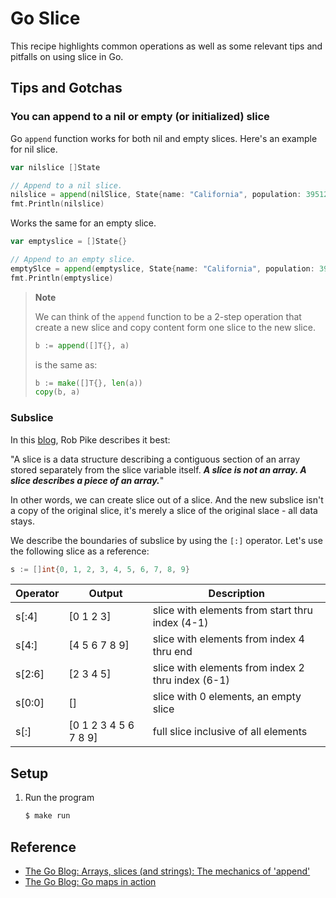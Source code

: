 # Go Slice

This recipe highlights common operations as well as some relevant tips and pitfalls on using slice in Go.

## Tips and Gotchas

### You can append to a nil or empty (or initialized) slice

Go `append` function works for both nil and empty slices. Here's an example for nil slice.

```go
var nilslice []State

// Append to a nil slice.
nilslice = append(nilSlice, State{name: "California", population: 39512223})
fmt.Println(nilslice)
```

Works the same for an empty slice.

```go
var emptyslice = []State{}

// Append to an empty slice.
emptySlce = append(emptyslice, State{name: "California", population: 39512223})
fmt.Println(emptyslice)
```

> **Note**
>
> We can think of the `append` function to be a 2-step operation that create a new slice and copy content form one slice to the new slice.
> ```go
> b := append([]T{}, a)
> ```
>
> is the same as:
>
> ```go
> b := make([]T{}, len(a))
> copy(b, a)
> ```

### Subslice

In this [blog](https://blog.golang.org/slices), Rob Pike describes it best:

"A slice is a data structure describing a contiguous section of an array stored separately from the slice variable itself. _**A slice is not an array. A slice describes a piece of an array.**_"

In other words, we can create slice out of a slice. And the new subslice isn't a copy of the original slice, it's merely a slice of the original slace - all data stays.

We describe the boundaries of subslice by using the `[:]` operator. Let's use the following slice as a reference:

```go
s := []int{0, 1, 2, 3, 4, 5, 6, 7, 8, 9}
```

| Operator | Output                | Description                                       |
|----------|-----------------------|---------------------------------------------------|
| s[:4]    | [0 1 2 3]             | slice with elements from start thru index (4-1)   |
| s[4:]    | [4 5 6 7 8 9]         | slice with elements from index 4 thru end         |
| s[2:6]   | [2 3 4 5]             | slice with elements from index 2 thru index (6-1) |
| s[0:0]   | []                    | slice with 0 elements, an empty slice             |
| s[:]     | [0 1 2 3 4 5 6 7 8 9] | full slice inclusive of all elements              |

## Setup

1. Run the program

   ```bash
   $ make run
   ```

## Reference

* [The Go Blog: Arrays, slices (and strings): The mechanics of 'append'](https://blog.golang.org/slices)
* [The Go Blog: Go maps in action](https://blog.golang.org/maps)
